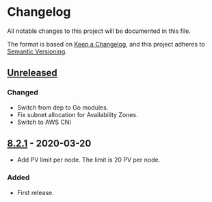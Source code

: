 # Changelog

All notable changes to this project will be documented in this file.

The format is based on [Keep a Changelog](https://keepachangelog.com/en/1.0.0/),
and this project adheres to [Semantic Versioning](https://semver.org/spec/v2.0.0.html).



## [Unreleased]

### Changed

- Switch from dep to Go modules.
- Fix subnet allocation for Availability Zones.
- Switch to AWS CNI

## [8.2.1] - 2020-03-20
- Add PV limit per node. The limit is 20 PV per node.

### Added

- First release.



[Unreleased]: https://github.com/giantswarm/aws-operator/compare/v8.2.1...HEAD

[8.2.1]: https://github.com/giantswarm/aws-operator/releases/tag/v8.2.1
